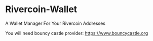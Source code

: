 # Rivercoin-Wallet
A Wallet Manager For Your Rivercoin Addresses


You will need bouncy castle provider: https://www.bouncycastle.org